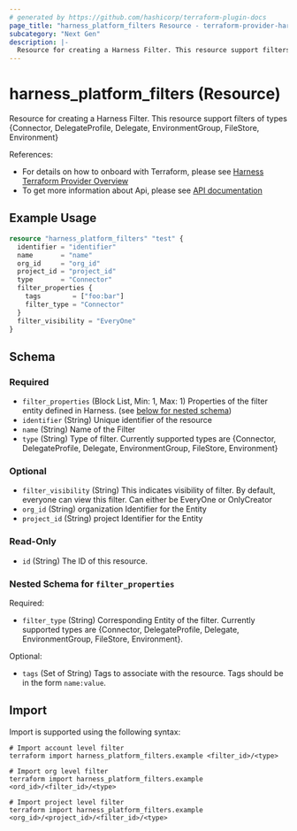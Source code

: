 ```yaml
---
# generated by https://github.com/hashicorp/terraform-plugin-docs
page_title: "harness_platform_filters Resource - terraform-provider-harness"
subcategory: "Next Gen"
description: |-
  Resource for creating a Harness Filter. This resource support filters of types {Connector, DelegateProfile, Delegate, EnvironmentGroup, FileStore, Environment}
---
```


# harness_platform_filters (Resource)

Resource for creating a Harness Filter. This resource support filters of types {Connector, DelegateProfile, Delegate, EnvironmentGroup, FileStore, Environment}

References:
- For details on how to onboard with Terraform, please see [Harness Terraform Provider Overview](https://developer.harness.io/docs/platform/terraform/harness-terraform-provider-overview/)
- To get more information about Api, please see [API documentation](https://apidocs.harness.io/tag/Filter)

## Example Usage

```terraform
resource "harness_platform_filters" "test" {
  identifier = "identifier"
  name       = "name"
  org_id     = "org_id"
  project_id = "project_id"
  type       = "Connector"
  filter_properties {
    tags        = ["foo:bar"]
    filter_type = "Connector"
  }
  filter_visibility = "EveryOne"
}
```

<!-- schema generated by tfplugindocs -->
## Schema

### Required

- `filter_properties` (Block List, Min: 1, Max: 1) Properties of the filter entity defined in Harness. (see [below for nested schema](#nestedblock--filter_properties))
- `identifier` (String) Unique identifier of the resource
- `name` (String) Name of the Filter
- `type` (String) Type of filter. Currently supported types are {Connector, DelegateProfile, Delegate, EnvironmentGroup, FileStore, Environment}

### Optional

- `filter_visibility` (String) This indicates visibility of filter. By default, everyone can view this filter. Can either be EveryOne or OnlyCreator
- `org_id` (String) organization Identifier for the Entity
- `project_id` (String) project Identifier for the Entity

### Read-Only

- `id` (String) The ID of this resource.

<a id="nestedblock--filter_properties"></a>
### Nested Schema for `filter_properties`

Required:

- `filter_type` (String) Corresponding Entity of the filter. Currently supported types are {Connector, DelegateProfile, Delegate, EnvironmentGroup, FileStore, Environment}.

Optional:

- `tags` (Set of String) Tags to associate with the resource. Tags should be in the form `name:value`.

## Import

Import is supported using the following syntax:

```shell
# Import account level filter
terraform import harness_platform_filters.example <filter_id>/<type>

# Import org level filter
terraform import harness_platform_filters.example <ord_id>/<filter_id>/<type>

# Import project level filter
terraform import harness_platform_filters.example <org_id>/<project_id>/<filter_id>/<type>
```
